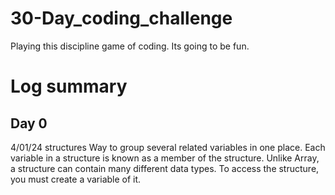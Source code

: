 # 30-Day_coding_challenge
Playing this discipline game of coding. Its going to be fun.

# Log summary
## Day 0
4/01/24
structures
Way to group several related variables in one place.
Each variable in a structure is known as a member of the structure.
Unlike Array, a structure can contain many different data types.
To access the structure, you must create a variable of it.
